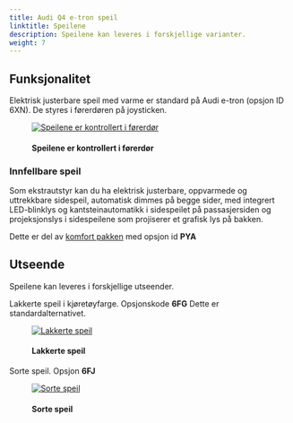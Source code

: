 ```yaml
---
title: Audi Q4 e-tron speil
linktitle: Speilene
description: Speilene kan leveres i forskjellige varianter. 
weight: 7
---
```

<!-- markdownlint-disable MD033 -->
## Funksjonalitet

Elektrisk justerbare speil med varme er standard på Audi e-tron (opsjon ID 6XN). De styres i førerdøren på joysticken.

<figure>
    <a href="https://media.electrichasgoneaudi.net/multimedia/models/q4-e-tron/exterior/mirrors/control.jpg">
        <img src="https://media.electrichasgoneaudi.net/multimedia/models/q4-e-tron/exterior/mirrors/controls.jpg"
        class="img-fluid" alt="Speilene er kontrollert i førerdør" title="Speilene er kontrollert i førerdør">
    </a>
    <figcaption><h4>Speilene er kontrollert i førerdør</h4></figcaption>
</figure>

### Innfellbare speil

Som ekstrautstyr kan du ha elektrisk justerbare, oppvarmede og uttrekkbare sidespeil, automatisk dimmes på begge sider, med integrert LED-blinklys og kantsteinautomatikk i sidespeilet på passasjersiden og projeksjonslys i sidespeilene som projiserer et grafisk lys på bakken.

Dette er del av [komfort pakken](/models/q4-e-tron/optionguide/list/#equipment-packages) med opsjon id **PYA**

## Utseende

Speilene kan leveres i forskjellige utseender.

Lakkerte speil i kjøretøyfarge. Opsjonskode **6FG**
Dette er standardalternativet.

<figure>
    <a href="https://media.electrichasgoneaudi.net/multimedia/models/q4-e-tron/exterior/mirrors/paintedmirrors.jpg">
        <img src="https://media.electrichasgoneaudi.net/multimedia/models/q4-e-tron/exterior/mirrors/paintedmirrorss.jpg"
        class="img-fluid" alt="Lakkerte speil" title="Lakkerte speil">
    </a>
    <figcaption><h4>Lakkerte speil</h4></figcaption>
</figure>

Sorte speil. Opsjon **6FJ**

<figure>
    <a href="https://media.electrichasgoneaudi.net/multimedia/models/q4-e-tron/exterior/mirrors/blackmirrors.jpg">
        <img src="https://media.electrichasgoneaudi.net/multimedia/models/q4-e-tron/exterior/mirrors/blackmirrorss.jpg"
        class="img-fluid" alt="Sorte speil" title="Sorte speil">
    </a>
    <figcaption><h4>Sorte speil</h4></figcaption>
</figure>

